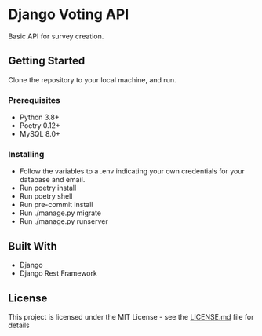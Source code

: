 # Django Voting API

Basic API for survey creation.

## Getting Started

Clone the repository to your local machine, and run.

### Prerequisites

- Python 3.8+
- Poetry 0.12+
- MySQL 8.0+

### Installing

- Follow the variables to a .env indicating your own credentials for your database and email.
- Run poetry install
- Run poetry shell
- Run pre-commit install
- Run ./manage.py migrate
- Run ./manage.py runserver

## Built With

* Django
* Django Rest Framework

## License

This project is licensed under the MIT License - see the [LICENSE.md](LICENSE.md) file for details
